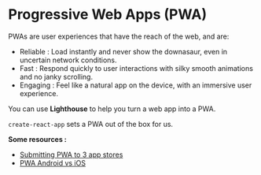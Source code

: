 # Progressive Web Apps (PWA)

PWAs are user experiences that have the reach of the web, and are:

- Reliable : Load instantly and never show the downasaur, even in uncertain network conditions.
- Fast : Respond quickly to user interactions with silky smooth animations and no janky scrolling.
- Engaging : Feel like a natural app on the device, with an immersive user experience.

You can use **Lighthouse** to help you turn a web app into a PWA.

`create-react-app` sets a PWA out of the box for us.

**Some resources :**

- [Submitting PWA to 3 app stores](http://debuggerdotbreak.judahgabriel.com/2018/04/13/i-built-a-pwa-and-published-it-in-3-app-stores-heres-what-i-learned/)
- [PWA Android vs iOS](https://medium.com/@firt/progressive-web-apps-on-ios-are-here-d00430dee3a7)